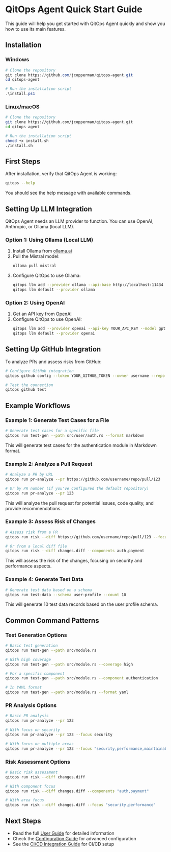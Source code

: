 # QitOps Agent Quick Start Guide

This guide will help you get started with QitOps Agent quickly and show you how to use its main features.

## Installation

### Windows

```powershell
# Clone the repository
git clone https://github.com/jcopperman/qitops-agent.git
cd qitops-agent

# Run the installation script
.\install.ps1
```

### Linux/macOS

```bash
# Clone the repository
git clone https://github.com/jcopperman/qitops-agent.git
cd qitops-agent

# Run the installation script
chmod +x install.sh
./install.sh
```

## First Steps

After installation, verify that QitOps Agent is working:

```bash
qitops --help
```

You should see the help message with available commands.

## Setting Up LLM Integration

QitOps Agent needs an LLM provider to function. You can use OpenAI, Anthropic, or Ollama (local LLM).

### Option 1: Using Ollama (Local LLM)

1. Install Ollama from [ollama.ai](https://ollama.ai)
2. Pull the Mistral model:
   ```bash
   ollama pull mistral
   ```
3. Configure QitOps to use Ollama:
   ```bash
   qitops llm add --provider ollama --api-base http://localhost:11434 --model mistral
   qitops llm default --provider ollama
   ```

### Option 2: Using OpenAI

1. Get an API key from [OpenAI](https://platform.openai.com)
2. Configure QitOps to use OpenAI:
   ```bash
   qitops llm add --provider openai --api-key YOUR_API_KEY --model gpt-4
   qitops llm default --provider openai
   ```

## Setting Up GitHub Integration

To analyze PRs and assess risks from GitHub:

```bash
# Configure GitHub integration
qitops github config --token YOUR_GITHUB_TOKEN --owner username --repo repository

# Test the connection
qitops github test
```

## Example Workflows

### Example 1: Generate Test Cases for a File

```bash
# Generate test cases for a specific file
qitops run test-gen --path src/user/auth.rs --format markdown
```

This will generate test cases for the authentication module in Markdown format.

### Example 2: Analyze a Pull Request

```bash
# Analyze a PR by URL
qitops run pr-analyze --pr https://github.com/username/repo/pull/123

# Or by PR number (if you've configured the default repository)
qitops run pr-analyze --pr 123
```

This will analyze the pull request for potential issues, code quality, and provide recommendations.

### Example 3: Assess Risk of Changes

```bash
# Assess risk from a PR
qitops run risk --diff https://github.com/username/repo/pull/123 --focus security,performance

# Or from a local diff file
qitops run risk --diff changes.diff --components auth,payment
```

This will assess the risk of the changes, focusing on security and performance aspects.

### Example 4: Generate Test Data

```bash
# Generate test data based on a schema
qitops run test-data --schema user-profile --count 10
```

This will generate 10 test data records based on the user profile schema.

## Common Command Patterns

### Test Generation Options

```bash
# Basic test generation
qitops run test-gen --path src/module.rs

# With high coverage
qitops run test-gen --path src/module.rs --coverage high

# For a specific component
qitops run test-gen --path src/module.rs --component authentication

# In YAML format
qitops run test-gen --path src/module.rs --format yaml
```

### PR Analysis Options

```bash
# Basic PR analysis
qitops run pr-analyze --pr 123

# With focus on security
qitops run pr-analyze --pr 123 --focus security

# With focus on multiple areas
qitops run pr-analyze --pr 123 --focus "security,performance,maintainability"
```

### Risk Assessment Options

```bash
# Basic risk assessment
qitops run risk --diff changes.diff

# With component focus
qitops run risk --diff changes.diff --components "auth,payment"

# With area focus
qitops run risk --diff changes.diff --focus "security,performance"
```

## Next Steps

- Read the full [User Guide](USER_GUIDE.md) for detailed information
- Check the [Configuration Guide](CONFIGURATION.md) for advanced configuration
- See the [CI/CD Integration Guide](CI_CD_INTEGRATION.md) for CI/CD setup
